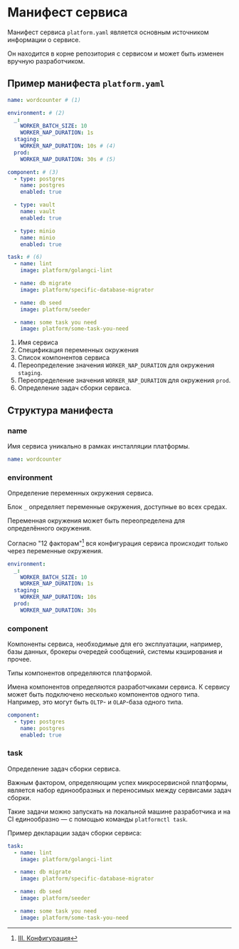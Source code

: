 # Манифест сервиса

Манифест сервиса `platform.yaml` является основным источником информации о
сервисе.

Он находится в корне репозитория с сервисом и может быть изменен вручную
разработчиком.

## Пример манифеста `platform.yaml`

<!-- @formatter:off -->
```yaml
name: wordcounter # (1)

environment: # (2)
  _:
    WORKER_BATCH_SIZE: 10
    WORKER_NAP_DURATION: 1s
  staging:
    WORKER_NAP_DURATION: 10s # (4)
  prod:
    WORKER_NAP_DURATION: 30s # (5)

component: # (3)
  - type: postgres
    name: postgres
    enabled: true

  - type: vault
    name: vault
    enabled: true

  - type: minio
    name: minio
    enabled: true

task: # (6)
  - name: lint
    image: platform/golangci-lint

  - name: db migrate
    image: platform/specific-database-migrator

  - name: db seed
    image: platform/seeder

  - name: some task you need
    image: platform/some-task-you-need
```
<!-- @formatter:on -->

1. Имя сервиса
2. Спецификация переменных окружения
3. Список компонентов сервиса
4. Переопределение значения `WORKER_NAP_DURATION` для окружения `staging`.
5. Переопределение значения `WORKER_NAP_DURATION` для окружения `prod`.
6. Определение задач сборки сервиса.

## Структура манифеста

### name

Имя сервиса уникально в рамках инсталляции платформы.

<!-- @formatter:off -->
```yaml
name: wordcounter
```
<!-- @formatter:on -->

### environment

Определение переменных окружения сервиса.

Блок `_` определяет переменные окружения, доступные во всех средах.

Переменная окружения может быть переопределена для определённого окружения.

Согласно "12 факторам"[^1] вся конфигурация сервиса происходит только через
переменные окружения.

<!-- @formatter:off -->
```yaml
environment:
  _:
    WORKER_BATCH_SIZE: 10
    WORKER_NAP_DURATION: 1s
  staging:
    WORKER_NAP_DURATION: 10s
  prod:
    WORKER_NAP_DURATION: 30s
```
<!-- @formatter:on -->

### component

Компоненты сервиса, необходимые для его эксплуатации, например, базы данных,
брокеры очередей сообщений, системы кэширования и прочее.

Типы компонентов определяются платформой.

Имена компонентов определяются разработчиками сервиса. К сервису может быть
подключено несколько компонентов одного типа. Например, это могут быть `OLTP`-
и `OLAP`-база одного типа.

<!-- @formatter:off -->
```yaml
component:
  - type: postgres
    name: postgres
    enabled: true
```
<!-- @formatter:on -->

### task

Определение задач сборки сервиса.

Важным фактором, определяющим успех микросервисной платформы, является набор
единообразных и переносимых между сервисами задач сборки.

Такие задачи можно запускать на локальной машине разработчика и на CI
единообразно — с помощью команды `platformctl task`.

Пример декларации задач сборки сервиса:

<!-- @formatter:off -->
```yaml
task:
  - name: lint
    image: platform/golangci-lint

  - name: db migrate
    image: platform/specific-database-migrator

  - name: db seed
    image: platform/seeder

  - name: some task you need
    image: platform/some-task-you-need
```
<!-- @formatter:on -->

[^1]: [III. Конфигурация](https://12factor.net/ru/config)
